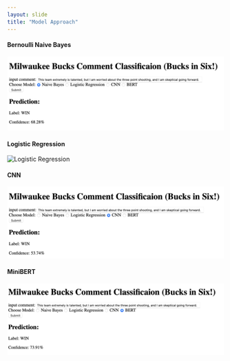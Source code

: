 ```yaml
---
layout: slide
title: "Model Approach"
---
```


#### Bernoulli Naive Bayes

![Bernoulli Naive Bayes](./docs/NBDEMO.png)

#### Logistic Regression

![Logistic Regression](.docs/LRDEMO.png)

#### CNN

![CNN](./docs/CNNDEMO.png)

#### MiniBERT

![CNN](./docs/BERTDEMO.png)
